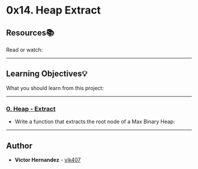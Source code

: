 # 0x14. Heap Extract

## Resources:books:
Read or watch:

---
## Learning Objectives:bulb:
What you should learn from this project:

---

### [0. Heap - Extract](./0-heap_extract.c)
* Write a function that extracts the root node of a Max Binary Heap:

---

## Author
* **Victor Hernandez** - [vik407](https://github.com/vik407)
